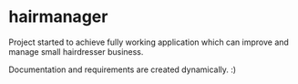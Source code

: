 # hairmanager

Project started to achieve fully working application which can improve and manage small hairdresser business.

Documentation and requirements are created dynamically. :)

